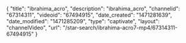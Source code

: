 {
    "title": "ibrahima_acro",
    "description": "ibrahima_acro",
    "channelid": "67314311",
    "videoid": "67494915",
    "date_created": "1471281639",
    "date_modified": "1471285209",
    "type": "captivate",
    "layout": "channelVideo",
    "url": "\/star-search\/ibrahima-acro7-mp4\/67314311-67494915"
}